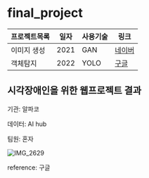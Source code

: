 # final_project
 
프로젝트목록 | 일자 | 사용기술 | 링크
------------|------|---------|--------
이미지 생성 | 2021 | GAN | [네이버](www.naver.com)
객체탐지 | 2022 | YOLO | [구글](www.google.com)

시각장애인을 위한 웹프로젝트 결과
---
기관: 알파코

데이터: AI hub

팀원: 혼자


![IMG_2629](https://github.com/5rangeclick/final_project/assets/130722538/6ba487e2-1118-4b79-95fb-323d8418ce6c)

reference: 구글

